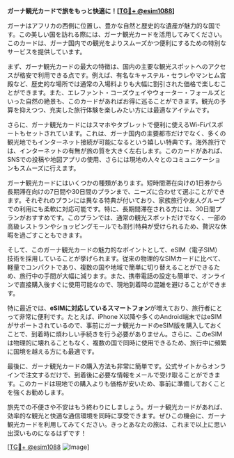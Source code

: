 **ガーナ観光カードで旅をもっと快適に！[[TG💪+ @esim1088](https://t.me/s/esim1088)]**

ガーナはアフリカの西側に位置し、豊かな自然と歴史的な遺産が魅力的な国です。この美しい国を訪れる際には、ガーナ観光カードを活用してみてください。このカードは、ガーナ国内での観光をよりスムーズかつ便利にするための特別なサービスを提供しています。

まず、ガーナ観光カードの最大の特徴は、国内の主要な観光スポットへのアクセスが格安で利用できる点です。例えば、有名なキャステル・セラレやマンヒム宮殿など、歴史的な場所では通常の入場料よりも大幅に割引された価格で楽しむことができます。また、エレファント・コーズウェイやウォーター・フォールズといった自然の絶景も、このカードがあればお得に巡ることができます。観光の予算を抑えつつ、充実した旅行体験を楽しみたい方には最適なアイテムです。

さらに、ガーナ観光カードにはスマホやタブレットで便利に使えるWi-Fiパスポートもセットされています。これは、ガーナ国内の主要都市だけでなく、多くの観光地でもインターネット接続が可能になるという嬉しい特典です。海外旅行では、インターネットの有無が旅の質を大きく左右します。このカードがあれば、SNSでの投稿や地図アプリの使用、さらには現地の人々とのコミュニケーションもスムーズに行えます。

ガーナ観光カードにはいくつかの種類があります。短時間滞在向けの1日券から長期滞在向けの7日間や30日間のプランまで、ニーズに合わせて選ぶことができます。それぞれのプランには異なる特典が付いており、家族旅行や友人グループでの利用にも柔軟に対応可能です。特に、長期間滞在される方には、30日間プランがおすすめです。このプランでは、通常の観光スポットだけでなく、一部の高級レストランやショッピングモールでも割引特典が受けられるため、贅沢な休暇を過ごすこともできます。

そして、このガーナ観光カードの魅力的なポイントとして、eSIM（電子SIM）技術を採用していることが挙げられます。従来の物理的なSIMカードに比べて、軽量でコンパクトであり、複数の国や地域で簡単に切り替えることができるため、旅行中の手間が大幅に減ります。また、携帯電話の設定も簡単で、オンラインで直接購入後すぐに使用可能なので、現地到着時の混雑を避けることができます。

特に最近では、**eSIMに対応しているスマートフォン**が増えており、旅行者にとって非常に便利です。たとえば、iPhone X以降や多くのAndroid端末ではeSIMがサポートされているので、事前にガーナ観光カードのeSIM版を購入しておくことで、到着時に煩わしい手続きを行う必要がありません。さらに、このeSIMは物理的に壊れることもなく、複数の国で同時に使用できるため、旅行中に頻繁に国境を越える方にも最適です。

最後に、ガーナ観光カードの購入方法も非常に簡単です。公式サイトからオンラインで注文するだけで、到着後に必要な情報をメールで受け取ることができます。このカードは現地での購入よりも価格が安いため、事前に準備しておくことを強くお勧めします。

旅先での不便さや不安はもう終わりにしましょう。ガーナ観光カードがあれば、効率的な観光と快適な通信環境を同時に享受できます。ぜひこの機会に、ガーナ観光カードを利用してみてください。きっとあなたの旅は、これまで以上に思い出深いものになるはずです！

[[TG💪+ @esim1088](https://t.me/s/esim1088) ![Image](https://i.postimg.cc/Y0z9fWf4/image.png)]